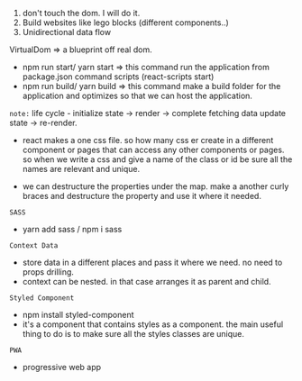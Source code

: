 1. don't touch the dom. I will do it.
2. Build websites like lego blocks (different components..)
3. Unidirectional data flow

VirtualDom => a blueprint off real dom. 

* npm run start/ yarn start => this command run the application from package.json command scripts (react-scripts start)
* npm run build/ yarn build => this command make a build folder for the application and optimizes so that we can host the application. 

`note:` life cycle - initialize state -> render -> complete fetching data update state -> re-render.

* react makes a one css file. so how many css er create in a different component or pages that can access any other components or pages. so when we write a css and give a name of the class or id be sure all the names are relevant and unique.

* we can destructure the properties under the map. make a another curly braces and destructure the property and use it where it needed.

`SASS`
- yarn add sass / npm i sass

`Context Data`
- store data in a different places and pass it where we need. no need to props drilling.
- context can be nested. in that case arranges it as parent and child.

`Styled Component`
- npm install styled-component
- it's a component that contains styles as a component. the main useful thing to do is to make sure all the styles classes are unique.

`PWA`
- progressive web app